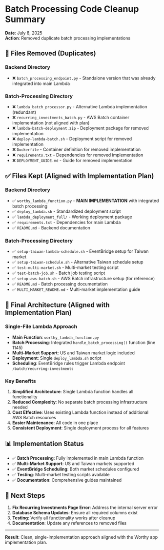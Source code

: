 # Batch Processing Code Cleanup Summary

**Date**: July 8, 2025  
**Action**: Removed duplicate batch processing implementations

## 🧹 **Files Removed (Duplicates)**

### **Backend Directory**
- ❌ `batch_processing_endpoint.py` - Standalone version that was already integrated into main Lambda

### **Batch-Processing Directory**
- ❌ `lambda_batch_processor.py` - Alternative Lambda implementation (redundant)
- ❌ `recurring_investments_batch.py` - AWS Batch container implementation (not aligned with plan)
- ❌ `lambda-batch-deployment.zip` - Deployment package for removed implementation
- ❌ `deploy-lambda-batch.sh` - Deployment script for removed implementation
- ❌ `Dockerfile` - Container definition for removed implementation
- ❌ `requirements.txt` - Dependencies for removed implementation
- ❌ `DEPLOYMENT_GUIDE.md` - Guide for removed implementation

## ✅ **Files Kept (Aligned with Implementation Plan)**

### **Backend Directory**
- ✅ `worthy_lambda_function.py` - **MAIN IMPLEMENTATION** with integrated batch processing
- ✅ `deploy_lambda.sh` - Standardized deployment script
- ✅ `lambda_deployment_full/` - Working deployment package
- ✅ `requirements.txt` - Dependencies for main Lambda
- ✅ `README.md` - Backend documentation

### **Batch-Processing Directory**
- ✅ `setup-taiwan-lambda-schedule.sh` - EventBridge setup for Taiwan market
- ✅ `setup-taiwan-schedule.sh` - Alternative Taiwan schedule setup
- ✅ `test-multi-market.sh` - Multi-market testing script
- ✅ `test-batch-job.sh` - Batch job testing script
- ✅ `setup-aws-batch.sh` - AWS Batch infrastructure setup (for reference)
- ✅ `README.md` - Batch processing documentation
- ✅ `MULTI_MARKET_README.md` - Multi-market implementation guide

## 🎯 **Final Architecture (Aligned with Implementation Plan)**

### **Single-File Lambda Approach**
- **Main Function**: `worthy_lambda_function.py`
- **Batch Processing**: Integrated `handle_batch_processing()` function (line 1145)
- **Multi-Market Support**: US and Taiwan market logic included
- **Deployment**: Single `deploy_lambda.sh` script
- **Scheduling**: EventBridge rules trigger Lambda endpoint `/batch/recurring-investments`

### **Key Benefits**
1. **Simplified Architecture**: Single Lambda function handles all functionality
2. **Reduced Complexity**: No separate batch processing infrastructure needed
3. **Cost Effective**: Uses existing Lambda function instead of additional AWS Batch resources
4. **Easier Maintenance**: All code in one place
5. **Consistent Deployment**: Single deployment process for all features

## 📊 **Implementation Status**

- ✅ **Batch Processing**: Fully implemented in main Lambda function
- ✅ **Multi-Market Support**: US and Taiwan markets supported
- ✅ **EventBridge Scheduling**: Both market schedules configured
- ✅ **Testing**: Multi-market testing scripts available
- ✅ **Documentation**: Comprehensive guides maintained

## 🔄 **Next Steps**

1. **Fix Recurring Investments Page Error**: Address the internal server error
2. **Database Schema Updates**: Ensure all required columns exist
3. **Testing**: Verify all functionality works after cleanup
4. **Documentation**: Update any references to removed files

---

**Result**: Clean, single-implementation approach aligned with the Worthy app implementation plan.

